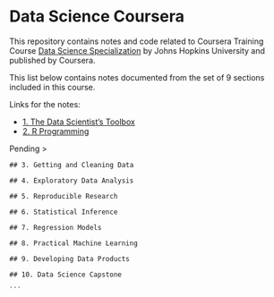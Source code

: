 # Data Science Coursera

This repository contains notes and code related to Coursera Training Course [Data Science Specialization](https://www.coursera.org/specializations/jhu-data-science) by Johns Hopkins University and published by Coursera.

This list below contains notes documented from the set of 9 sections included in this course. 

Links for the notes:
 - [1. The Data Scientist’s Toolbox](https://github.com/dtrianab/datasciencecoursera/blob/master/Notes/L1_DataScientists_Toolbox.md)
 - [2. R Programming](https://github.com/dtrianab/datasciencecoursera/blob/master/Notes/L2_R_Programming.md)


Pending >
````
## 3. Getting and Cleaning Data

## 4. Exploratory Data Analysis

## 5. Reproducible Research

## 6. Statistical Inference

## 7. Regression Models

## 8. Practical Machine Learning

## 9. Developing Data Products

## 10. Data Science Capstone

```
